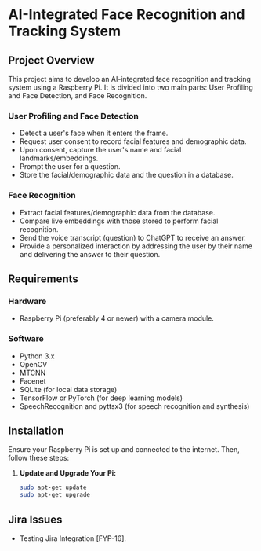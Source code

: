 # AI-Integrated Face Recognition and Tracking System

## Project Overview

This project aims to develop an AI-integrated face recognition and tracking system using a Raspberry Pi. It is divided into two main parts: User Profiling and Face Detection, and Face Recognition.

### User Profiling and Face Detection

- Detect a user's face when it enters the frame.
- Request user consent to record facial features and demographic data.
- Upon consent, capture the user's name and facial landmarks/embeddings.
- Prompt the user for a question.
- Store the facial/demographic data and the question in a database.

### Face Recognition

- Extract facial features/demographic data from the database.
- Compare live embeddings with those stored to perform facial recognition.
- Send the voice transcript (question) to ChatGPT to receive an answer.
- Provide a personalized interaction by addressing the user by their name and delivering the answer to their question.

## Requirements

### Hardware

- Raspberry Pi (preferably 4 or newer) with a camera module.

### Software

- Python 3.x
- OpenCV
- MTCNN
- Facenet
- SQLite (for local data storage)
- TensorFlow or PyTorch (for deep learning models)
- SpeechRecognition and pyttsx3 (for speech recognition and synthesis)

## Installation

Ensure your Raspberry Pi is set up and connected to the internet. Then, follow these steps:

1. **Update and Upgrade Your Pi:**

   ```bash
   sudo apt-get update
   sudo apt-get upgrade


## Jira Issues
- Testing Jira Integration [FYP-16].

